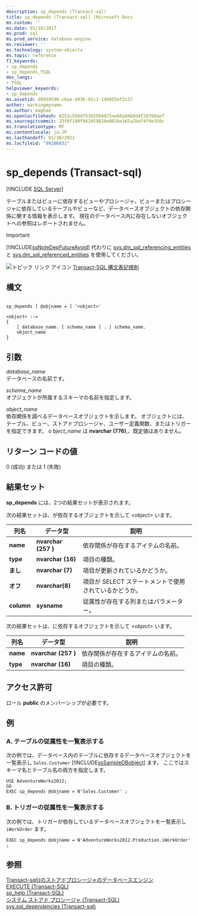 ```yaml
---
description: sp_depends (Transact-sql)
title: sp_depends (Transact-sql) |Microsoft Docs
ms.custom: ''
ms.date: 03/16/2017
ms.prod: sql
ms.prod_service: database-engine
ms.reviewer: ''
ms.technology: system-objects
ms.topic: reference
f1_keywords:
- sp_depends
- sp_depends_TSQL
dev_langs:
- TSQL
helpviewer_keywords:
- sp_depends
ms.assetid: d9934590-c6ae-4936-91c3-146055ef2c57
author: markingmyname
ms.author: maghan
ms.openlocfilehash: 6251c556475165504075ae60a84b6d4f28766aef
ms.sourcegitcommit: 33f0f190f962059826e002be165a2bef4f9e350c
ms.translationtype: MT
ms.contentlocale: ja-JP
ms.lasthandoff: 01/30/2021
ms.locfileid: "99206031"
---
```

# <a name="sp_depends-transact-sql"></a>sp_depends (Transact-sql)
[!INCLUDE [SQL Server](../../includes/applies-to-version/sqlserver.md)]

  テーブルまたはビューに依存するビューやプロシージャ、ビューまたはプロシージャに依存しているテーブルやビューなど、データベースオブジェクトの依存関係に関する情報を表示します。 現在のデータベース内に存在しないオブジェクトへの参照はレポートされません。  
  
> [!IMPORTANT]  
>  [!INCLUDE[ssNoteDepFutureAvoid](../../includes/ssnotedepfutureavoid-md.md)] 代わりに [sys.dm_sql_referencing_entities](../../relational-databases/system-dynamic-management-views/sys-dm-sql-referencing-entities-transact-sql.md) と [sys.dm_sql_referenced_entities](../../relational-databases/system-dynamic-management-views/sys-dm-sql-referenced-entities-transact-sql.md) を使用してください。  
  
 ![トピック リンク アイコン](../../database-engine/configure-windows/media/topic-link.gif "トピック リンク アイコン") [Transact-SQL 構文表記規則](../../t-sql/language-elements/transact-sql-syntax-conventions-transact-sql.md)  
  
## <a name="syntax"></a>構文  
  
```  
  
sp_depends [ @objname = ] '<object>'   
  
<object> ::=  
{  
    [ database_name. [ schema_name ] . | schema_name.  
    object_name  
}  
```  
  
## <a name="arguments"></a>引数  
 *database_name*  
 データベースの名前です。  
  
 *schema_name*  
 オブジェクトが所属するスキーマの名前を指定します。  
  
 *object_name*  
 依存関係を調べるデータベースオブジェクトを示します。 オブジェクトには、テーブル、ビュー、ストアドプロシージャ、ユーザー定義関数、またはトリガーを指定できます。 o *bject_name* は **nvarchar (776)**,、既定値はありません。  
  
## <a name="return-code-values"></a>リターン コードの値  
 0 (成功) または 1 (失敗)  
  
## <a name="result-sets"></a>結果セット  
 **sp_depends** には、2つの結果セットが表示されます。  
  
 次の結果セットは、が依存するオブジェクトを示して *\<object>* います。  
  
|列名|データ型|説明|  
|-----------------|---------------|-----------------|  
|**name**|**nvarchar (257** **)**|依存関係が存在するアイテムの名前。|  
|**type**|**nvarchar (16)**|項目の種類。|  
|**まし**|**nvarchar (7)**|項目が更新されているかどうか。|  
|**オフ**|**nvarchar(8)**|項目が SELECT ステートメントで使用されているかどうか。|  
|**column**|**sysname**|従属性が存在する列またはパラメーター。|  
  
 次の結果セットは、に依存するオブジェクトを示して *\<object>* います。  
  
|列名|データ型|説明|  
|-----------------|---------------|-----------------|  
|**name**|**nvarchar (257** **)**|依存関係が存在するアイテムの名前。|  
|**type**|**nvarchar (16)**|項目の種類。|  
  
## <a name="permissions"></a>アクセス許可  
 ロール **public** のメンバーシップが必要です。  
  
## <a name="examples"></a>例  
  
### <a name="a-listing-dependencies-on-a-table"></a>A. テーブルの従属性を一覧表示する  
 次の例では、データベース内のテーブルに依存するデータベースオブジェクトを一覧表示し `Sales.Customer` [!INCLUDE[ssSampleDBobject](../../includes/sssampledbobject-md.md)] ます。 ここではスキーマ名とテーブル名の両方を指定します。  
  
```  
USE AdventureWorks2012;  
GO  
EXEC sp_depends @objname = N'Sales.Customer' ;  
```  
  
### <a name="b-listing-dependencies-on-a-trigger"></a>B. トリガーの従属性を一覧表示する  
 次の例では、トリガーが依存しているデータベースオブジェクトを一覧表示し `iWorkOrder` ます。  
  
```  
EXEC sp_depends @objname = N'AdventureWorks2012.Production.iWorkOrder' ;  
```  
  
## <a name="see-also"></a>参照  
 [Transact-sql&#41;&#40;のストアドプロシージャのデータベースエンジン ](../../relational-databases/system-stored-procedures/database-engine-stored-procedures-transact-sql.md)   
 [EXECUTE &#40;Transact-SQL&#41;](../../t-sql/language-elements/execute-transact-sql.md)   
 [sp_help &#40;Transact-SQL&#41;](../../relational-databases/system-stored-procedures/sp-help-transact-sql.md)   
 [システム ストアド プロシージャ &#40;Transact-SQL&#41;](../../relational-databases/system-stored-procedures/system-stored-procedures-transact-sql.md)   
 [sys.sql_dependencies &#40;Transact-sql&#41;](../../relational-databases/system-catalog-views/sys-sql-dependencies-transact-sql.md)  
  
  
